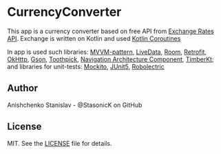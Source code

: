 CurrencyConverter
========

This app is a currency converter based on free API from [Exchange Rates API][1].
Exchange is written on Kotlin and used [Kotlin Coroutines][2]

In app is used such libraries:
[MVVM-pattern][3], [LiveData][4], [Room][5], [Retrofit][6], [OkHttp][7], [Gson][8], [Toothpick][9], [Navigation Architecture Component][10], [TimberKt][11];
and libraries for unit-tests: [Mockito][12], [JUnit5][13], [Robolectric][14]


Author
------
Anishchenko Stanislav - @StasonicK on GitHub

License
-------
MIT. See the [LICENSE][15] file for details.

[1]: https://exchangeratesapi.io
[2]: https://kotlinlang.org/docs/reference/coroutines/coroutines-guide.html
[3]: https://ru.wikipedia.org/wiki/Model-View-ViewModel 
[4]: https://developer.android.com/topic/libraries/architecture/livedata
[5]: https://developer.android.com/topic/libraries/architecture/room 
[6]: https://square.github.io/retrofit/ 
[7]: https://square.github.io/okhttp/
[8]: https://github.com/google/gson
[9]: https://github.com/stephanenicolas/toothpick
[10]: https://developer.android.com/guide/navigation/navigation-getting-started
[11]: https://github.com/ajalt/timberkt
[12]: https://site.mockito.org/
[13]: https://junit.org/junit5/docs/current/user-guide/
[14]: http://robolectric.org/
[15]: https://github.com/StasonicK/CurrencyConverter/blob/feature/unit_tests/LICENSE
